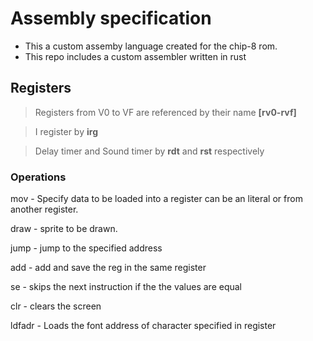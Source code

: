 # Assembly specification

- This a custom assemby language created for the chip-8 rom.
- This repo includes a custom assembler written in rust

## Registers

> Registers from V0 to VF are referenced by their name **[rv0-rvf]**

> I register by **irg**

> Delay timer and Sound timer by **rdt** and **rst** respectively

### Operations

mov - Specify data to be loaded into a register can be an literal or from another register.

draw - sprite to be drawn.

jump - jump to the specified address

add - add and save the reg in the same register

se - skips the next instruction if the the values are equal

clr - clears the screen

ldfadr - Loads the font address of character specified in register